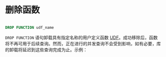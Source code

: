 # 删除函数


```sql

DROP FUNCTION udf_name

```


`DROP FUNCTION` 语句卸载具有指定名称的用户定义函数 [UDF](../../../Extensions/UDFs_and_Plugins/UDF.md)。成功移除后，函数将不再可用于后续查询。然而，正在进行的并发查询不会受到影响，如有必要，库的卸载将延迟到这些查询完成为止。示例：


